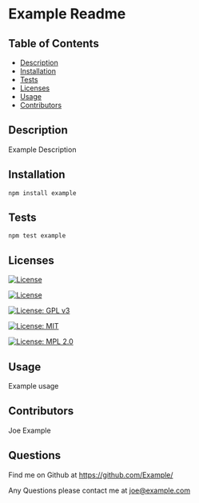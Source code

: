 
# Example Readme
## Table of Contents
  
* [Description](#description)
* [Installation](#installation)
* [Tests](#tests)
* [Licenses](#licenses)
* [Usage](#usage)
* [Contributors](#contributors)
  
## Description
  
Example Description
      
## Installation
  
```npm install example```
## Tests
  
```npm test example```
## Licenses
      
[![License](https://img.shields.io/badge/License-Apache_2.0-blue.svg)](https://opensource.org/licenses/Apache-2.0)
      
[![License](https://img.shields.io/badge/License-BSD-blue.svg)](https://opensource.org/licenses/BSD-3-Clause)
      
[![License: GPL v3](https://img.shields.io/badge/License-GPL-blue.svg)](https://www.gnu.org/licenses/gpl-3.0)
      
[![License: MIT](https://img.shields.io/badge/License-MIT-yellow.svg)](https://opensource.org/licenses/MIT)
      
[![License: MPL 2.0](https://img.shields.io/badge/License-MPL_2.0-brightgreen.svg)](https://opensource.org/licenses/MPL-2.0)
      
## Usage
  
Example usage
      
## Contributors
  
Joe Example
      
## Questions

Find me on Github at https://github.com/Example/

Any Questions please contact me at
joe@example.com